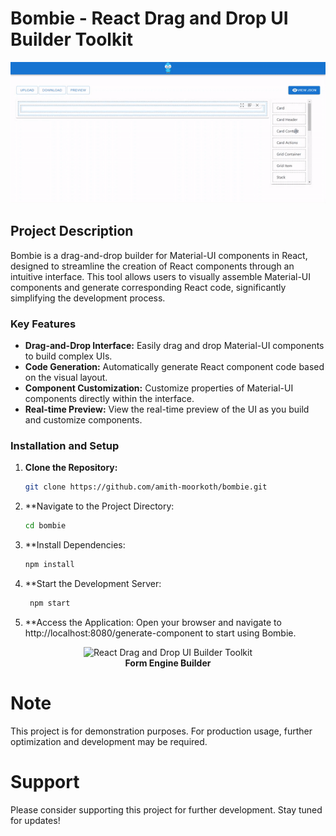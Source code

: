 # Bombie - React Drag and Drop UI Builder Toolkit

![Bombie Preview](src/assets/bombie.gif)

## Project Description

Bombie is a drag-and-drop builder for Material-UI components in React, designed to streamline the creation of React components through an intuitive interface. This tool allows users to visually assemble Material-UI components and generate corresponding React code, significantly simplifying the development process.

### Key Features

- **Drag-and-Drop Interface:** Easily drag and drop Material-UI components to build complex UIs.
- **Code Generation:** Automatically generate React component code based on the visual layout.
- **Component Customization:** Customize properties of Material-UI components directly within the interface.
- **Real-time Preview:** View the real-time preview of the UI as you build and customize components.

### Installation and Setup

1. **Clone the Repository:**
   ```bash
   git clone https://github.com/amith-moorkoth/bombie.git


2. **Navigate to the Project Directory: 
   ```bash
   cd bombie
3. **Install Dependencies:  
   ```bash
   npm install
4. **Start the Development Server: 
   ```bash
    npm start
5. **Access the Application: Open your browser and navigate to http://localhost:8080/generate-component to start using Bombie.
  
<p align="center">
  <img src="src/assets/logo.svg" alt="React Drag and Drop UI Builder Toolkit" width="200" /><br/>
  <b>Form Engine Builder</b>
</p>

# Note
This project is for demonstration purposes. For production usage, further optimization and development may be required.

# Support
Please consider supporting this project for further development. Stay tuned for updates!
